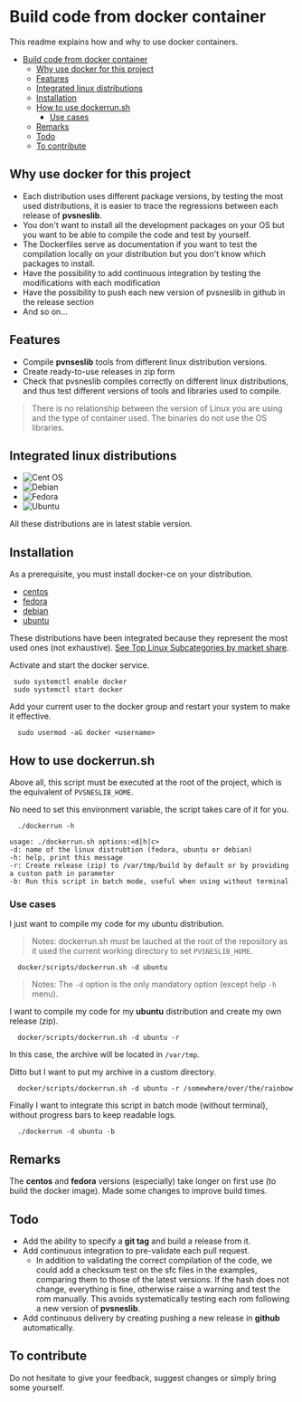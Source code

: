 # Build code from docker container

This readme explains how and why to use docker containers.

- [Build code from docker container](#build-code-from-docker-container)
  - [Why use docker for this project](#why-use-docker-for-this-project)
  - [Features](#features)
  - [Integrated linux distributions](#integrated-linux-distributions)
  - [Installation](#installation)
  - [How to use dockerrun.sh](#how-to-use-dockerrunsh)
    - [Use cases](#use-cases)
  - [Remarks](#remarks)
  - [Todo](#todo)
  - [To contribute](#to-contribute)

## Why use docker for this project

- Each distribution uses different package versions, by testing the most used distributions, it is easier to trace the regressions between each release of **pvsneslib**.
- You don't want to install all the development packages on your OS but you want to be able to compile the code and test by yourself.
- The Dockerfiles serve as documentation if you want to test the compilation locally on your distribution but you don't know which packages to install.
- Have the possibility to add continuous integration by testing the modifications with each modification
- Have the possibility to push each new version of pvsneslib in github in the release section
- And so on...

## Features

- Compile **pvnseslib** tools from different linux distribution versions.
- Create ready-to-use releases in zip form
- Check that pvsneslib compiles correctly on different linux distributions, and thus test different versions of tools and libraries used to compile.

> There is no relationship between the version of Linux you are using and the type of container used. The binaries do not use the OS libraries.

## Integrated linux distributions

- ![Cent OS](https://img.shields.io/badge/cent%20os-002260?style=for-the-badge&logo=centos&logoColor=F0F0F0)
- ![Debian](https://img.shields.io/badge/Debian-D70A53?style=for-the-badge&logo=debian&logoColor=white)
- ![Fedora](https://img.shields.io/badge/Fedora-294172?style=for-the-badge&logo=fedora&logoColor=white)
- ![Ubuntu](https://img.shields.io/badge/Ubuntu-E95420?style=for-the-badge&logo=ubuntu&logoColor=white)

All these distributions are in latest stable version.

## Installation

As a prerequisite, you must install docker-ce on your distribution.

* [centos](https://docs.docker.com/engine/install/centos/)
* [fedora](https://docs.docker.com/engine/install/fedora/)
* [debian](https://docs.docker.com/engine/install/debian/)
* [ubuntu](https://docs.docker.com/engine/install/ubuntu/)

These distributions have been integrated because they represent the most used ones (not exhaustive). [See Top Linux Subcategories by market share](https://truelist.co/blog/linux-statistics/).


Activate and start the docker service.
```
 sudo systemctl enable docker
 sudo systemctl start docker
```

Add your current user to the docker group and restart your system to make it effective.
```
  sudo usermod -aG docker <username>
```

## How to use dockerrun.sh

Above all, this script must be executed at the root of the project, which is the equivalent of `PVSNESLIB_HOME`.

No need to set this environment variable, the script takes care of it for you.

```
  ./dockerrun -h

usage: ./dockerrun.sh options:<d|h|c>
-d: name of the linux distrubtion (fedora, ubuntu or debian)
-h: help, print this message
-r: Create release (zip) to /var/tmp/build by default or by providing a custon path in parameter
-b: Run this script in batch mode, useful when using without terminal

```

### Use cases

I just want to compile my code for my ubuntu distribution.

> Notes: dockerrun.sh *must* be lauched at the root of the repository as it used the current working directory to set `PVSNESLIB_HOME`.

```
  docker/scripts/dockerrun.sh -d ubuntu

```
> Notes: The `-d` option is the only mandatory option (except help `-h` menu).

I want to compile my code for my **ubuntu** distribution and create my own release (zip).

```
  docker/scripts/dockerrun.sh -d ubuntu -r

```

In this case, the archive will be located in `/var/tmp`.

Ditto but I want to put my archive in a custom directory.

```
  docker/scripts/dockerrun.sh -d ubuntu -r /somewhere/over/the/rainbow

```

Finally I want to integrate this script in batch mode (without terminal), without progress bars to keep readable logs.

```
  ./dockerrun -d ubuntu -b

```

## Remarks

The **centos** and **fedora** versions (especially) take longer on first use (to build the docker image). Made some changes to improve build times.


## Todo

- Add the ability to specify a **git tag** and build a release from it.
- Add continuous integration to pre-validate each pull request.
  - In addition to validating the correct compilation of the code, we could add a checksum test on the sfc files in the examples, comparing them to those of the latest versions. If the hash does not change, everything is fine, otherwise raise a warning and test the rom manually. This avoids systematically testing each rom following a new version of **pvsneslib**.
- Add continuous delivery by creating pushing a new release in **github** automatically.

## To contribute

Do not hesitate to give your feedback, suggest changes or simply bring some yourself.
